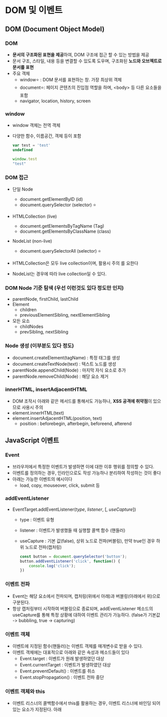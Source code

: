 # DOM 및 이벤트



## DOM (Document Object Model)



### DOM

- **문서의 구조화된 표현을 제공**하여, DOM 구조에 접근 할 수 있는 방법을 제공
- 문서 구조, 스타일, 내용 등을 변결할 수 있도록 도우며, 구조화된 **노드와 오브젝트로 문서를 표현**
- 주요 객체
  - window:star: : DOM 문서를 표현하는 창. 가장 최상위 객체
  - document:star:: 페이지 콘텐츠의 진입점 역할을 하며, \<body> 등 다른 요소들을 포함
  - navigator, location, history, screen





### window

- window 객체는 전역 객체

- 다양한 함수, 이름공간, 객체 등이 포함

  ```javascript
  var test = 'test'
  undefined
  
  window.test
  "test"
  ```

  





### DOM 접근

- 단일 Node
  - document.getElementByID (id)
  - document.querySelector (selector) :star:
- HTMLCollection (live)
  - document.getElementsByTagName (Tag)
  - document.getElementsByClassName (class)

- NodeList (non-live)
  - document.querySelectorAll (selector) :star:

- HTMLCollection은 모두 live collection이며, 활용시 주의 를 요한다
- NodeList는 경우에 따라 live collection일 수 있다.





### DOM Node 기준 탐색 (우선 이런것도 있다 정도만 인지)

- parentNode, firstChild, lastChild
- Element
  - children
  - previousElementSibling, nextElementSibling
- 모든 요소
  - childNodes
  - prevSibling, nextSibling





### Node 생성 (이부분도 있다 정도)

- document.createElement(tagName) : 특정 태그를 생성
- document.createTextNode(text) : 텍스트 노드를 생성
- parentNode.appendChild(Node) : 마지막 자식 요소로 추가
- parentNode.removeChild(Node) : 해당 요소 제거 





### 

### innerHTML, insertAdjacentHTML

- DOM 조작시 아래와 같은 메서드를 통해서도 가능하나, **XSS 공격에 취약점**이 있으므로 사용시 주의
- element.innerHTML(text)
- element.insertAdjacentHTML(position, text)
  - position : beforebegin, afterbegin, beforeend, afterend











## JavaScript 이벤트



### Event

- 브라우저에서 특정한 이벤트가 발생하면 이에 대한 이후 행위를 정의할 수 있다.
- 이벤트를 정의하는 경우, 인라인으로도 작성 가능하나 분리하여 작성하는 것이 좋다
- 아래는 가능한 이벤트의 예시이다
  - load, copy, mouseover, click, submit 등





### addEventListener

- EventTarget.addEventListener(*type*, *listener*, [, *useCapture*])

  - type : 이벤트 유형

  - listener : 이벤트가 발생했들 때 실행할 콜백 함수 (핸들러)

  - useCapture : 기본 값(false), 상위 노드로 전파(버블링), 만약 true인 경우 하위 노드로 전파(캡처링)

    ```javascript
    const button = document.querySelector('button');
    button.addEventListener('click', function() {
        console.log('click');
    })
    ```

    



### 이벤트 전파

- Event는 해당 요소에서 전파되며, 캡처링(위에서 아래)과 버블링(아래에서 위)으로 구분된다.
- 항상 캡처링부터 시작하여 버블링으로 종료되며, addEventListener 메소드의 useCapture를 통해 특정 상황에 대하여 이벤트 관리가 가능하다.  (false가 기본값 -> bubbling, true -> capturing)







### 이벤트 객체

- 이벤트에 지정된 함수(핸들러)는 이벤트 객체를 매개변수로 받을 수 있다.
- 이벤트 객체에는 대표적으로 아래와 같은 속성과 메소드들이 있다
  - Event.target : 이벤트가 원래 발생하였던 대상
  - Event.currentTarget : 이벤트가 발생하였던 대상
  - Event.preventDefault() : 이벤트를 취소
  - Event.stopPropagation() : 이벤트 전파 중단





### 이벤트 객체와 this

- 이벤트 리스너의 콜백함수에서 this를 활용하는 경우, 이벤트 리스너에 바인딩 되어 있는 요소가 지정된다. 아래